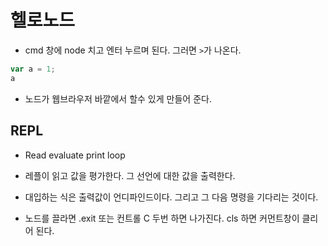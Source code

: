 # 헬로노드

- cmd 창에 node 치고 엔터 누르며 된다. 그러면 `>`가 나온다. 

```js
var a = 1;
a
```

- 노드가 웹브라우저 바깥에서 할수 있게 만들어 준다.

## REPL

- Read evaluate print loop

- 레플이 읽고 값을 평가한다. 그 선언에 대한 값을 출력한다. 

- 대입하는 식은 출력값이 언디파인드이다. 그리고 그 다음 명령을 기다리는 것이다.

- 노드를 끌라면 .exit 또는 컨트롤 C 두번 하면 나가진다. cls 하면 커먼트창이 클리어 된다.
